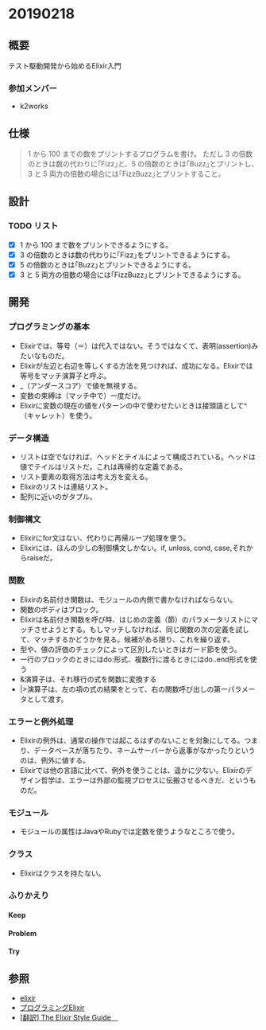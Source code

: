 # 20190218

## 概要

テスト駆動開発から始めるElixir入門

### 参加メンバー

- k2works

## 仕様

> 1 から 100 までの数をプリントするプログラムを書け。
> ただし 3 の倍数のときは数の代わりに｢Fizz｣と、5 の倍数のときは｢Buzz｣とプリントし、3 と 5 両方の倍数の場合には｢FizzBuzz｣とプリントすること。

## 設計

### TODO リスト

- [x] 1 から 100 まで数をプリントできるようにする。
- [x] 3 の倍数のときは数の代わりに｢Fizz｣をプリントできるようにする。
- [x] 5 の倍数のときは｢Buzz｣とプリントできるようにする。
- [x] 3 と 5 両方の倍数の場合には｢FizzBuzz｣とプリントできるようにする。

## 開発

### プログラミングの基本

- Elixirでは、等号（＝）は代入ではない。そうではなくて、表明(assertion)みたいなものだ。
- Elixirが左辺と右辺を等しくする方法を見つければ、成功になる。Elixirでは等号をマッチ演算子と呼ぶ。
- _（アンダースコア）で値を無視する。
- 変数の束縛は（マッチ中で）一度だけ。
- Elixirに変数の現在の値をパターンの中で使わせたいときは接頭語として^（キャレット）を使う。

### データ構造

- リストは空でなければ、ヘッドとテイルによって構成されている。ヘッドは値でテイルはリストだ。これは再帰的な定義である。
- リスト要素の取得方法は考え方を変える。
- Elixirのリストは連結リスト。
- 配列に近いのがタプル。

### 制御構文

- Elixirにfor文はない、代わりに再帰ループ処理を使う。
- Elixirには、ほんの少しの制御構文しかない。if, unless, cond, case,それからraiseだ。

### 関数

- Elixirの名前付き関数は、モジュールの内側で書かなければならない。
- 関数のボディはブロック。
- Elixirは名前付き関数を呼び時、はじめの定義（節）のパラメータリストにマッチさせようとする。もしマッチしなければ、同じ関数の次の定義を試して、マッチするかどうかを見る。候補がある限り、これを繰り返す。
- 型や、値の評価のチェックによって区別したいときはガード節を使う。
- 一行のブロックのときにはdo:形式、複数行に渡るときにはdo..end形式を使う
- &演算子は、それ移行の式を関数に変換する
- |>演算子は、左の項の式の結果をとって、右の関数呼び出しの第一パラメータとして渡す。

### エラーと例外処理

- Elixirの例外は、通常の操作では起こるはずのないことを対象にしてる。つまり、データベースが落ちたり、ネームサーバーから返事がなかったりというのは、例外に値する。
- Elixirでは他の言語に比べて、例外を使うことは、遥かに少ない。Elixirのデザイン哲学は、エラーは外部の監視プロセスに伝搬させるべきだ、というものだ。

### モジュール

- モジュールの属性はJavaやRubyでは定数を使うようなところで使う。

### クラス

- Elixirはクラスを持たない。

### ふりかえり

#### Keep

#### Problem

#### Try

## 参照

- [elixir](https://elixir-lang.org/)
- [プログラミングElixir](https://www.amazon.co.jp/dp/B01KFCXP04/ref=dp-kindle-redirect?_encoding=UTF8&btkr=1)
- [[翻訳] The Elixir Style Guide　](https://qiita.com/kenichirow/items/7cd33bc07f9445548aab)

